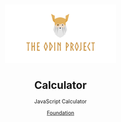 <div align="center">
<a href="https://theodinproject.com/"><img src="https://github.com/yousefelassal/odin-recipes/blob/main/images/top%20logo.png?raw=true" width="300px" height="auto"></a>
<h1>Calculator</h1>
<p>JavaScript Calculator</p>
<p><a href="https://www.theodinproject.com/paths/foundations/courses/foundations">Foundation</a></p>
</div>

